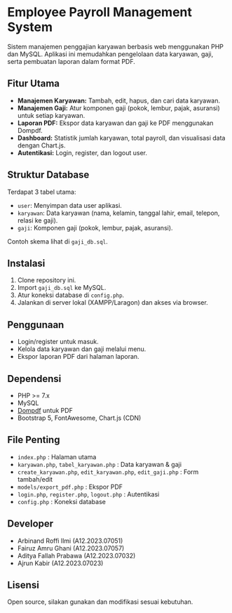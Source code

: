 # Employee Payroll Management System

Sistem manajemen penggajian karyawan berbasis web menggunakan PHP dan MySQL. Aplikasi ini memudahkan pengelolaan data karyawan, gaji, serta pembuatan laporan dalam format PDF.

## Fitur Utama
- **Manajemen Karyawan:** Tambah, edit, hapus, dan cari data karyawan.
- **Manajemen Gaji:** Atur komponen gaji (pokok, lembur, pajak, asuransi) untuk setiap karyawan.
- **Laporan PDF:** Ekspor data karyawan dan gaji ke PDF menggunakan Dompdf.
- **Dashboard:** Statistik jumlah karyawan, total payroll, dan visualisasi data dengan Chart.js.
- **Autentikasi:** Login, register, dan logout user.

## Struktur Database
Terdapat 3 tabel utama:
- `user`: Menyimpan data user aplikasi.
- `karyawan`: Data karyawan (nama, kelamin, tanggal lahir, email, telepon, relasi ke gaji).
- `gaji`: Komponen gaji (pokok, lembur, pajak, asuransi).

Contoh skema lihat di `gaji_db.sql`.

## Instalasi
1. Clone repository ini.
2. Import `gaji_db.sql` ke MySQL.
3. Atur koneksi database di `config.php`.
4. Jalankan di server lokal (XAMPP/Laragon) dan akses via browser.

## Penggunaan
- Login/register untuk masuk.
- Kelola data karyawan dan gaji melalui menu.
- Ekspor laporan PDF dari halaman laporan.

## Dependensi
- PHP >= 7.x
- MySQL
- [Dompdf](https://github.com/dompdf/dompdf) untuk PDF
- Bootstrap 5, FontAwesome, Chart.js (CDN)

## File Penting
- `index.php` : Halaman utama
- `karyawan.php`, `tabel_karyawan.php` : Data karyawan & gaji
- `create_karyawan.php`, `edit_karyawan.php`, `edit_gaji.php` : Form tambah/edit
- `models/export_pdf.php` : Ekspor PDF
- `login.php`, `register.php`, `logout.php` : Autentikasi
- `config.php` : Koneksi database
## Developer
- Arbinand Roffi Ilmi (A12.2023.07051)
- Fairuz Amru Ghani (A12.2023.07057)
- Aditya Fallah Prabawa (A12.2023.07032)
- Ajrun Kabir (A12.2023.07023)

## Lisensi
Open source, silakan gunakan dan modifikasi sesuai kebutuhan.
